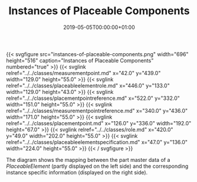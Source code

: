 ﻿---
title: Instances of Placeable Components
toc: false
type: specs
date: "2019-05-05T00:00:00+01:00"
draft: false
menu:
  vec120:
    identifier: instances-of-components/instances-of-placeable-components    
    parent: instances-of-components
    weight: 1004010 

# Prev/next pager order (if `docs_section_pager` enabled in `params.toml`)
weight: 1004010
---
{{< svgfigure src="instances-of-placeable-components.png" width="696" height="516" caption="Instances of Placeable Components" numbered="true" >}}
  {{< svglink relref="../../classes/measurementpoint.md" x="42.0" y="439.0" width="129.0" height="55.0" >}}
  {{< svglink relref="../../classes/placeableelementrole.md" x="446.0" y="133.0" width="129.0" height="43.0" >}}
  {{< svglink relref="../../classes/placementpointreference.md" x="522.0" y="332.0" width="151.0" height="55.0" >}}
  {{< svglink relref="../../classes/measurementpointreference.md" x="340.0" y="436.0" width="171.0" height="55.0" >}}
  {{< svglink relref="../../classes/placementpoint.md" x="126.0" y="336.0" width="192.0" height="67.0" >}}
  {{< svglink relref="../../classes/role.md" x="420.0" y="49.0" width="202.0" height="55.0" >}}
  {{< svglink relref="../../classes/placeableelementspecification.md" x="47.0" y="136.0" width="224.0" height="55.0" >}}
{{< / svgfigure >}}
<html>   <head>     </head>   <body>     <p> The diagram shows the mapping between the part master data of a <i>PlaceableElement</i> (partly displayed on the left side)&#160;and the corresponding instance specific information (displayed on the right side).      </p>    </body> </html> 

